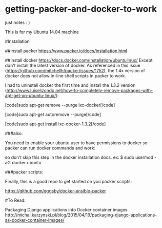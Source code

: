 # getting-packer-and-docker-to-work
just notes : )

This is for my Ubuntu 14.04 machine

#Installation

##install packer
https://www.packer.io/docs/installation.html

##install docker
https://docs.docker.com/installation/ubuntulinux/
Except don't install the latest version of docker. As referenced in this issue (https://github.com/mitchellh/packer/issues/1752), the 1.4x version of docker does not allow in-line shell scripts in packer to work.

I had to uninstall docker the first time and install the 1.3.2 version (http://www.luiselizondo.net/how-to-completely-remove-packages-with-apt-get-on-ubuntu-linux/):

[code]sudo apt-get remove --purge lxc-docker[/code]

[code]sudo apt-get autoremove --purge[/code]

[code]sudo apt-get install lxc-docker-1.3.2[/code]

###also:

You need to enable your ubuntu user to have permissions to docker so packer can run docker commands and work:

so don't skip this step in the docker installation docs. ex: $ sudo usermod -aG docker ubuntu

###packer scripts:

Finally, this is a good repo to get started on you packer scripts:

https://github.com/eggsby/docker-ansible-packer

#To Read:

Packaging Django applications into Docker container images
http://michal.karzynski.pl/blog/2015/04/19/packaging-django-applications-as-docker-container-images/



